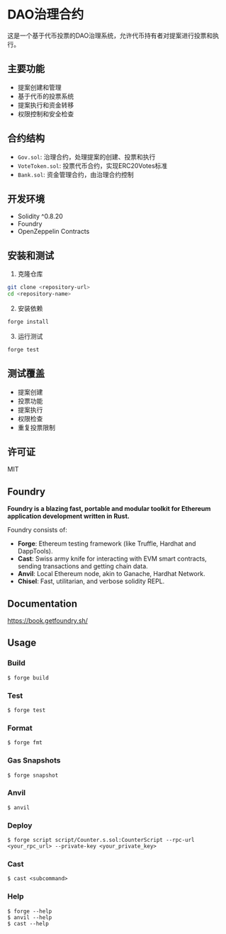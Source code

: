# DAO治理合约

这是一个基于代币投票的DAO治理系统，允许代币持有者对提案进行投票和执行。

## 主要功能

- 提案创建和管理
- 基于代币的投票系统
- 提案执行和资金转移
- 权限控制和安全检查

## 合约结构

- `Gov.sol`: 治理合约，处理提案的创建、投票和执行
- `VoteToken.sol`: 投票代币合约，实现ERC20Votes标准
- `Bank.sol`: 资金管理合约，由治理合约控制

## 开发环境

- Solidity ^0.8.20
- Foundry
- OpenZeppelin Contracts

## 安装和测试

1. 克隆仓库
```bash
git clone <repository-url>
cd <repository-name>
```

2. 安装依赖
```bash
forge install
```

3. 运行测试
```bash
forge test
```

## 测试覆盖

- 提案创建
- 投票功能
- 提案执行
- 权限检查
- 重复投票限制

## 许可证

MIT

## Foundry

**Foundry is a blazing fast, portable and modular toolkit for Ethereum application development written in Rust.**

Foundry consists of:

-   **Forge**: Ethereum testing framework (like Truffle, Hardhat and DappTools).
-   **Cast**: Swiss army knife for interacting with EVM smart contracts, sending transactions and getting chain data.
-   **Anvil**: Local Ethereum node, akin to Ganache, Hardhat Network.
-   **Chisel**: Fast, utilitarian, and verbose solidity REPL.

## Documentation

https://book.getfoundry.sh/

## Usage

### Build

```shell
$ forge build
```

### Test

```shell
$ forge test
```

### Format

```shell
$ forge fmt
```

### Gas Snapshots

```shell
$ forge snapshot
```

### Anvil

```shell
$ anvil
```

### Deploy

```shell
$ forge script script/Counter.s.sol:CounterScript --rpc-url <your_rpc_url> --private-key <your_private_key>
```

### Cast

```shell
$ cast <subcommand>
```

### Help

```shell
$ forge --help
$ anvil --help
$ cast --help
```
